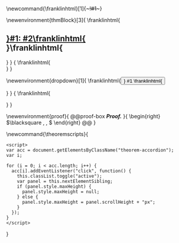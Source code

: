 
\newcommand{\franklinhtml}[1]{~~~!#1~~~}

\newenvironment{thmBlock}[3]{
	\franklinhtml{
		<div class="theorem">
			<h2 class="theorem-header" id="}!#3\franklinhtml{">
				<a href="#}!#4\franklinhtml{">}#1: #2\franklinhtml{</a>
				<div class="theorem-type">}\franklinhtml{</div>
			</h2>
			<div class="theorem-content">
	}
}
{
	\franklinhtml{
		</div></div>
	}
}

\newenvironment{dropdown}[1]{
	\franklinhtml{<button class="theorem-accordion"><div class="theorem-accordion-text">}
	#1
	\franklinhtml{</div></button><div class="theorem-panel"><p>}
}
{
	\franklinhtml{</p></div>}
}


\newenvironment{proof}{
	@@proof-box
	_**Proof.**_
}{
	\begin{right}
	$\blacksquare \, \, $
	\end{right}
	@@
}

\newcommand{\theoremscripts}{
~~~
<script>
var acc = document.getElementsByClassName("theorem-accordion");
var i;

for (i = 0; i < acc.length; i++) {
  acc[i].addEventListener("click", function() {
    this.classList.toggle("active");
    var panel = this.nextElementSibling;
    if (panel.style.maxHeight) {
      panel.style.maxHeight = null;
    } else {
      panel.style.maxHeight = panel.scrollHeight + "px";
    }
  });
}
</script>
~~~
}

